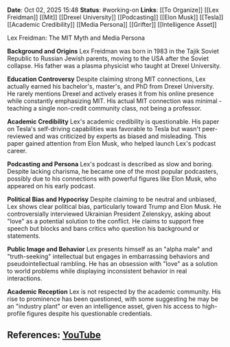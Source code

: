 **Date**: Oct 02, 2025 15:48
**Status**: #working-on
**Links**: [[To Organize]] [[Lex Freidman]] [[Mit]] [[Drexel University]] [[Podcasting]] [[Elon Musk]] [[Tesla]] [[Academic Credibility]] [[Media Persona]] [[Grifter]] [[Intelligence Asset]]

Lex Freidman: The MIT Myth and Media Persona

**Background and Origins**
Lex Freidman was born in 1983 in the Tajik Soviet Republic to Russian Jewish parents, moving to the USA after the Soviet collapse. His father was a plasma physicist who taught at Drexel University.

**Education Controversy**
Despite claiming strong MIT connections, Lex actually earned his bachelor's, master's, and PhD from Drexel University. He rarely mentions Drexel and actively erases it from his online presence while constantly emphasizing MIT. His actual MIT connection was minimal - teaching a single non-credit community class, not being a professor.

**Academic Credibility**
Lex's academic credibility is questionable. His paper on Tesla's self-driving capabilities was favorable to Tesla but wasn't peer-reviewed and was criticized by experts as biased and misleading. This paper gained attention from Elon Musk, who helped launch Lex's podcast career.

**Podcasting and Persona**
Lex's podcast is described as slow and boring. Despite lacking charisma, he became one of the most popular podcasters, possibly due to his connections with powerful figures like Elon Musk, who appeared on his early podcast.

**Political Bias and Hypocrisy**
Despite claiming to be neutral and unbiased, Lex shows clear political bias, particularly toward Trump and Elon Musk. He controversially interviewed Ukrainian President Zelenskyy, asking about "love" as a potential solution to the conflict. He claims to support free speech but blocks and bans critics who question his background or statements.

**Public Image and Behavior**
Lex presents himself as an "alpha male" and "truth-seeking" intellectual but engages in embarrassing behaviors and pseudointellectual rambling. He has an obsession with "love" as a solution to world problems while displaying inconsistent behavior in real interactions.

**Academic Reception**
Lex is not respected by the academic community. His rise to prominence has been questioned, with some suggesting he may be an "industry plant" or even an intelligence asset, given his access to high-profile figures despite his questionable credentials.

## References: [YouTube](https://www.youtube.com/watch?v=Z1Ua1hVRtdE)
